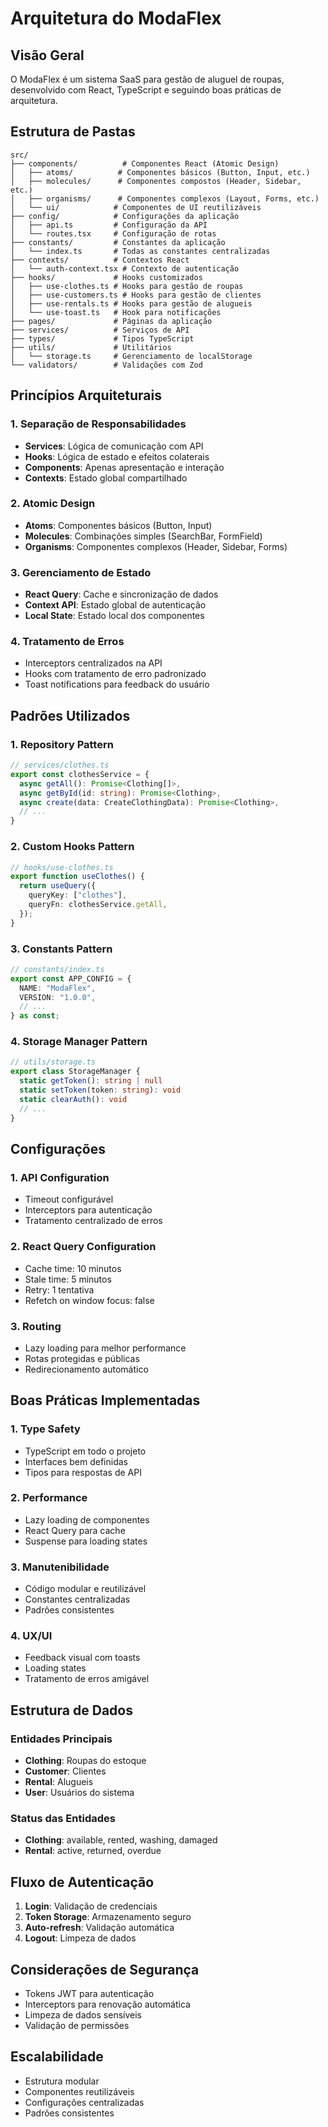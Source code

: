 # Arquitetura do ModaFlex

## Visão Geral

O ModaFlex é um sistema SaaS para gestão de aluguel de roupas, desenvolvido com React, TypeScript e seguindo boas práticas de arquitetura.

## Estrutura de Pastas

```
src/
├── components/          # Componentes React (Atomic Design)
│   ├── atoms/          # Componentes básicos (Button, Input, etc.)
│   ├── molecules/      # Componentes compostos (Header, Sidebar, etc.)
│   ├── organisms/      # Componentes complexos (Layout, Forms, etc.)
│   └── ui/            # Componentes de UI reutilizáveis
├── config/            # Configurações da aplicação
│   ├── api.ts         # Configuração da API
│   └── routes.tsx     # Configuração de rotas
├── constants/         # Constantes da aplicação
│   └── index.ts       # Todas as constantes centralizadas
├── contexts/          # Contextos React
│   └── auth-context.tsx # Contexto de autenticação
├── hooks/             # Hooks customizados
│   ├── use-clothes.ts # Hooks para gestão de roupas
│   ├── use-customers.ts # Hooks para gestão de clientes
│   ├── use-rentals.ts # Hooks para gestão de alugueis
│   └── use-toast.ts   # Hook para notificações
├── pages/             # Páginas da aplicação
├── services/          # Serviços de API
├── types/             # Tipos TypeScript
├── utils/             # Utilitários
│   └── storage.ts     # Gerenciamento de localStorage
└── validators/        # Validações com Zod
```

## Princípios Arquiteturais

### 1. **Separação de Responsabilidades**
- **Services**: Lógica de comunicação com API
- **Hooks**: Lógica de estado e efeitos colaterais
- **Components**: Apenas apresentação e interação
- **Contexts**: Estado global compartilhado

### 2. **Atomic Design**
- **Atoms**: Componentes básicos (Button, Input)
- **Molecules**: Combinações simples (SearchBar, FormField)
- **Organisms**: Componentes complexos (Header, Sidebar, Forms)

### 3. **Gerenciamento de Estado**
- **React Query**: Cache e sincronização de dados
- **Context API**: Estado global de autenticação
- **Local State**: Estado local dos componentes

### 4. **Tratamento de Erros**
- Interceptors centralizados na API
- Hooks com tratamento de erro padronizado
- Toast notifications para feedback do usuário

## Padrões Utilizados

### 1. **Repository Pattern**
```typescript
// services/clothes.ts
export const clothesService = {
  async getAll(): Promise<Clothing[]>,
  async getById(id: string): Promise<Clothing>,
  async create(data: CreateClothingData): Promise<Clothing>,
  // ...
}
```

### 2. **Custom Hooks Pattern**
```typescript
// hooks/use-clothes.ts
export function useClothes() {
  return useQuery({
    queryKey: ["clothes"],
    queryFn: clothesService.getAll,
  });
}
```

### 3. **Constants Pattern**
```typescript
// constants/index.ts
export const APP_CONFIG = {
  NAME: "ModaFlex",
  VERSION: "1.0.0",
  // ...
} as const;
```

### 4. **Storage Manager Pattern**
```typescript
// utils/storage.ts
export class StorageManager {
  static getToken(): string | null
  static setToken(token: string): void
  static clearAuth(): void
  // ...
}
```

## Configurações

### 1. **API Configuration**
- Timeout configurável
- Interceptors para autenticação
- Tratamento centralizado de erros

### 2. **React Query Configuration**
- Cache time: 10 minutos
- Stale time: 5 minutos
- Retry: 1 tentativa
- Refetch on window focus: false

### 3. **Routing**
- Lazy loading para melhor performance
- Rotas protegidas e públicas
- Redirecionamento automático

## Boas Práticas Implementadas

### 1. **Type Safety**
- TypeScript em todo o projeto
- Interfaces bem definidas
- Tipos para respostas de API

### 2. **Performance**
- Lazy loading de componentes
- React Query para cache
- Suspense para loading states

### 3. **Manutenibilidade**
- Código modular e reutilizável
- Constantes centralizadas
- Padrões consistentes

### 4. **UX/UI**
- Feedback visual com toasts
- Loading states
- Tratamento de erros amigável

## Estrutura de Dados

### Entidades Principais
- **Clothing**: Roupas do estoque
- **Customer**: Clientes
- **Rental**: Alugueis
- **User**: Usuários do sistema

### Status das Entidades
- **Clothing**: available, rented, washing, damaged
- **Rental**: active, returned, overdue

## Fluxo de Autenticação

1. **Login**: Validação de credenciais
2. **Token Storage**: Armazenamento seguro
3. **Auto-refresh**: Validação automática
4. **Logout**: Limpeza de dados

## Considerações de Segurança

- Tokens JWT para autenticação
- Interceptors para renovação automática
- Limpeza de dados sensíveis
- Validação de permissões

## Escalabilidade

- Estrutura modular
- Componentes reutilizáveis
- Configurações centralizadas
- Padrões consistentes 